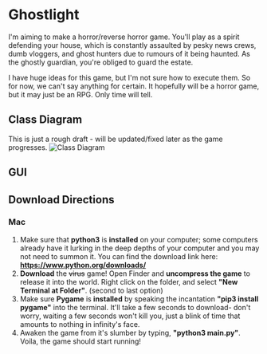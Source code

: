 # Ghostlight
I'm aiming to make a horror/reverse horror game. You'll play as a spirit defending your house, which is constantly assaulted by pesky news crews, dumb vloggers, and ghost hunters due to rumours of it being haunted. As the ghostly guardian, you're obliged to guard the estate. 

I have huge ideas for this game, but I'm not sure how to execute them. So for now, we can't say anything for certain. It hopefully will be a horror game, but it may just be an RPG. Only time will tell. 

## Class Diagram
This is just a rough draft - will be updated/fixed later as the game progresses.
![Class Diagram](https://github.com/akiaxin/Ghostlight/blob/main/img/classdiagram.jpg?raw=true)

## GUI

## Download Directions
### Mac
1. Make sure that **python3** is **installed** on your computer; some computers already have it lurking in the deep depths of your computer and you may not need to summon it. You can find the download link here: **https://www.python.org/downloads/**
2. **Download** the ~~virus~~ game! Open Finder and **uncompress the game** to release it into the world. Right click on the folder, and select **"New Terminal at Folder"**. (second to last option)
3. Make sure **Pygame** is **installed** by speaking the incantation **"pip3 install pygame"** into the terminal. It'll take a few seconds to download- don't worry, waiting a few seconds won't kill you, just a blink of time that amounts to nothing in infinity's face.
4. Awaken the game from it's slumber by typing, **"python3 main.py"**. Voila, the game should start running!

<!--
### Credits
* Producer: me
* Designer: me
* Programmer: me
* Artist: me
* Sound Designer: me
* Tester: me
* Special Thanks: me, the voices in my head, and the pigeon egg

![Gameplay](https://github.com/akiaxin/ProgrammingPortfolio/blob/main/images/wordmaker.png?raw=true)

[Source Code](https://github.com/akiaxin/programming/blob/main/src/wordwizard.py)

--->

